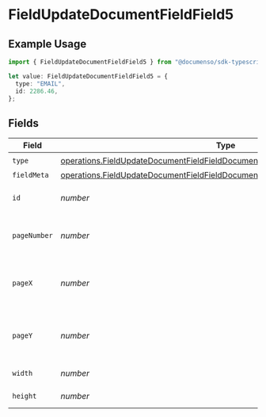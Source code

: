 # FieldUpdateDocumentFieldField5

## Example Usage

```typescript
import { FieldUpdateDocumentFieldField5 } from "@documenso/sdk-typescript/models/operations";

let value: FieldUpdateDocumentFieldField5 = {
  type: "EMAIL",
  id: 2286.46,
};
```

## Fields

| Field                                                                                                                                                                            | Type                                                                                                                                                                             | Required                                                                                                                                                                         | Description                                                                                                                                                                      |
| -------------------------------------------------------------------------------------------------------------------------------------------------------------------------------- | -------------------------------------------------------------------------------------------------------------------------------------------------------------------------------- | -------------------------------------------------------------------------------------------------------------------------------------------------------------------------------- | -------------------------------------------------------------------------------------------------------------------------------------------------------------------------------- |
| `type`                                                                                                                                                                           | [operations.FieldUpdateDocumentFieldFieldDocumentsFieldsRequestRequestBody5Type](../../models/operations/fieldupdatedocumentfieldfielddocumentsfieldsrequestrequestbody5type.md) | :heavy_check_mark:                                                                                                                                                               | N/A                                                                                                                                                                              |
| `fieldMeta`                                                                                                                                                                      | [operations.FieldUpdateDocumentFieldFieldDocumentsFieldsRequestFieldMeta](../../models/operations/fieldupdatedocumentfieldfielddocumentsfieldsrequestfieldmeta.md)               | :heavy_minus_sign:                                                                                                                                                               | N/A                                                                                                                                                                              |
| `id`                                                                                                                                                                             | *number*                                                                                                                                                                         | :heavy_check_mark:                                                                                                                                                               | The ID of the field to update.                                                                                                                                                   |
| `pageNumber`                                                                                                                                                                     | *number*                                                                                                                                                                         | :heavy_minus_sign:                                                                                                                                                               | The page number the field will be on.                                                                                                                                            |
| `pageX`                                                                                                                                                                          | *number*                                                                                                                                                                         | :heavy_minus_sign:                                                                                                                                                               | The X coordinate of where the field will be placed.                                                                                                                              |
| `pageY`                                                                                                                                                                          | *number*                                                                                                                                                                         | :heavy_minus_sign:                                                                                                                                                               | The Y coordinate of where the field will be placed.                                                                                                                              |
| `width`                                                                                                                                                                          | *number*                                                                                                                                                                         | :heavy_minus_sign:                                                                                                                                                               | The width of the field.                                                                                                                                                          |
| `height`                                                                                                                                                                         | *number*                                                                                                                                                                         | :heavy_minus_sign:                                                                                                                                                               | The height of the field.                                                                                                                                                         |